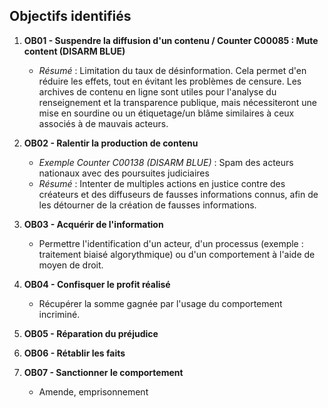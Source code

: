 ## Objectifs identifiés
1. **OB01 - Suspendre la diffusion d'un contenu / Counter C00085 : Mute content (DISARM BLUE)**
   - *Résumé* : Limitation du taux de désinformation. Cela permet d'en réduire les effets, tout en évitant les problèmes de censure. Les archives de contenu en ligne sont utiles pour l'analyse du renseignement et la transparence publique, mais nécessiteront une mise en sourdine ou un étiquetage/un blâme similaires à ceux associés à de mauvais acteurs.

2. **OB02 - Ralentir la production de contenu**
   - *Exemple Counter C00138 (DISARM BLUE)* : Spam des acteurs nationaux avec des poursuites judiciaires
   - *Résumé* : Intenter de multiples actions en justice contre des créateurs et des diffuseurs de fausses informations connus, afin de les détourner de la création de fausses informations.

3. **OB03 - Acquérir de l'information**
   - Permettre l'identification d'un acteur, d'un processus (exemple : traitement biaisé algorythmique) ou d'un comportement à l'aide de moyen de droit.

4. **OB04 - Confisquer le profit réalisé**
   - Récupérer la somme gagnée par l'usage du comportement incriminé.

5. **OB05 - Réparation du préjudice**

6. **OB06 - Rétablir les faits**

7. **OB07 - Sanctionner le comportement**
   - Amende, emprisonnement

